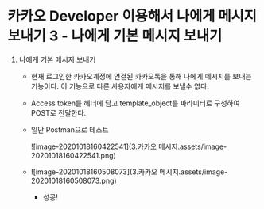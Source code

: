 # 카카오 Developer 이용해서 나에게 메시지 보내기 3 - 나에게 기본 메시지 보내기

1. 나에게 기본 메시지 보내기

   * 현재 로그인한 카카오계정에 연결된 카카오톡을 통해 나에게 메시지를 보내는 기능이다. 이 기능으로 다른 사용자에게 메시지를 보낼수 없다.

   * Access token를 헤더에 담고 template_object를 파라미터로 구성하여 POST로 전달한다.

   * 일단 Postman으로 테스트

     ![image-20201018160422541](3.카카오 메시지.assets/image-20201018160422541.png)

   * ![image-20201018160508073](3.카카오 메시지.assets/image-20201018160508073.png)
     * 성공!

